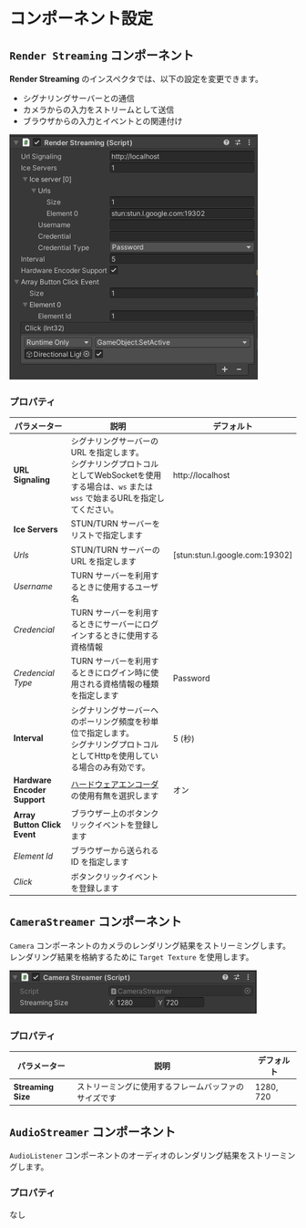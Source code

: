 # コンポーネント設定

## `Render Streaming` コンポーネント

**Render Streaming** のインスペクタでは、以下の設定を変更できます。

- シグナリングサーバーとの通信
- カメラからの入力をストリームとして送信
- ブラウザからの入力とイベントとの関連付け

![Render Streaming inspector](../images/renderstreaming_inspector.png)

### プロパティ

| パラメーター                   | 説明                                                                       | デフォルト                        |
| ---------------------------- | -------------------------------------------------------------------        | ------------------------------- |
| **URL Signaling**            | シグナリングサーバーの URL を指定します。<br>シグナリングプロトコルとしてWebSocketを使用する場合は、`ws` または `wss` で始まるURLを指定してください。| http://localhost                |
| **Ice Servers**              | STUN/TURN サーバーをリストで指定します                                         |                                 |
| *Urls*                       | STUN/TURN サーバーの URL を指定します                                         | [stun:stun.l.google.com:19302\] |
| *Username*                   | TURN サーバーを利用するときに使用するユーザ名                                    |                                 |
| *Credencial*                 | TURN サーバーを利用するときにサーバーにログインするときに使用する資格情報            |                                 |
| *Credencial Type*            | TURN サーバーを利用するときにログイン時に使用される資格情報の種類を指定します        | Password                        |
| **Interval**                 | シグナリングサーバーへのポーリング頻度を秒単位で指定します。<br>シグナリングプロトコルとしてHttpを使用している場合のみ有効です。　| 5 (秒)                           |
| **Hardware Encoder Support** | [ハードウェアエンコーダ](index.md#ハードウェアエンコーダー) の使用有無を選択します | オン                            |
| **Array Button Click Event** | ブラウザー上のボタンクリックイベントを登録します                                  |                                 |
| *Element Id*                 | ブラウザーから送られる ID を指定します                                          |                                 |
| *Click*                      | ボタンクリックイベントを登録します                                              |                                 |

## `CameraStreamer` コンポーネント

`Camera` コンポーネントのカメラのレンダリング結果をストリーミングします。 レンダリング結果を格納するために `Target Texture` を使用します。

![Camera Streamer inspector](../images/camerastreamer_inspector.png)

### プロパティ

| パラメーター                   | 説明                                                                       | デフォルト                        |
| ---------------------------- | -------------------------------------------------------------------        | ------------------------------- |
| **Streaming Size**           | ストリーミングに使用するフレームバッファのサイズです                              | 1280, 720                       |

## `AudioStreamer` コンポーネント

`AudioListener` コンポーネントのオーディオのレンダリング結果をストリーミングします。 

### プロパティ

なし